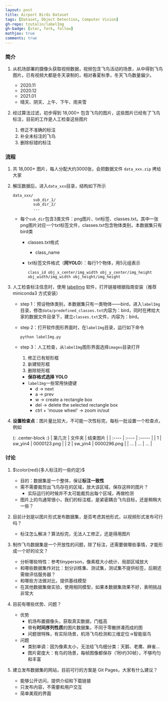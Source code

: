 ```yaml
---
layout: post
title: Airport Birds Dataset
tags: [Dataset, Object Detection, Computer Vision]
gh-repo: tzutalin/labelImg
gh-badge: [star, fork, follow]
mathjax: true
comments: true
---
```


### 简介
1. 从机场部署的摄像头获取视频数据，视频包含飞鸟活动的场景，从中得到飞鸟图片。已有视频大都是冬天录制的，相对春夏秋季，冬天飞鸟数量偏少。
    - 2020.11
    - 2020.12
    - 2021.01
    * 晴天、阴天、上午、下午、雨夹雪

2. 经过算法过滤，初步得到 18,000+ 包含飞鸟的图片，这些图片已经有了飞鸟标注，目前的工作是人工检查这些图片
    1. 修正不准确的标注
    2. 补全未标注的飞鸟
    3. 删除标错的标注

### 流程
1. 共 18,000+ 图片，每人分配大约3000张，会把数据文件 `data_xxx.zip` 拷给大家

3. 解压数据后，进入`data_xxx`目录，结构如下所示
    ```
    data_xxx/
             sub_dir_1/
             sub_dir_2/
             ...
    ```
    * 每个`sub_dir`包含3类文件：png图片、txt标签、classes.txt。其中一张png图片对应一个txt标签文件，classes.txt包含物体类别，本数据集只有bird类
        - classes.txt格式
            * class_name

        - txt标签文件格式（**同YOLO**）：每行1个物体，用5元组表示
            ```
            class_id obj_x_center/img_width obj_y_center/img_height obj_width/img_width obj_height/img_height
            ```

1. 人工检查标注信息时，使用 [labelImg](https://github.com/tzutalin/labelImg) 软件，打开链接根据指南安装（推荐 miniconda3 方式安装）
    * step 1：预设物体类别，本数据集只有一类物体——bird，进入`labelImg`目录，修改`data/predefined_classes.txt`内容为：bird，同时在拷给大家的数据文件目录下，建立`classes.txt`文件，内容为：bird。
    * step 2：打开软件图形界面时，在`labelImg`目录，运行如下命令
        ```
        python labelImg.py
        ```
    * step 3：人工检查，从`labelImg`图形界面选择`images`目录打开
        1. 修正已有矩形框
        2. 新建矩形框
        3. 删除矩形框
        
        - **保存格式选择 YOLO**
        - `labelImg`一些常用快捷键
            * d $\rightarrow$ next
            * a $\rightarrow$ prev
            * w $\rightarrow$ create a rectangle box
            * del $\rightarrow$ delete the selected rectangle box
            * ctrl + 'mouse wheel' $\rightarrow$ zoom in/out

1. **设置检查点**：图片量比较大，不可能一次性标完，每标一批设置一个检查点，例如

    {: .center-block :}
    | 第几次 | 文件夹 | 结束图片 |
    | :---- | :---- | :----- |
    | 1 | sw_yin4 | 0000123.png |
    | 2 | sw_yin4 | 0000296.png |
    | ... | ... | ... |

### 讨论
1. $\color{red}{多人标注的一些约定}$
    - 目的：数据集是一个整体，保证**标注一致性**
    - 需不需要裁剪出飞鸟存在的区域，放大该区域，保存这样的图片？
        - 实际运行的时候并不太可能裁剪出每个区域，再做检测
    * 图片上的鸟通常很小，我们的标注框，是紧密耦合飞鸟目标，还是稍稍大一些？

4. 目前计划是以图片形式发布数据集，是否考虑其他形式，以视频形式发布可行吗？
    - 标注怎么解决？算法标完，无法人工修正，还是得用图片

1. 制作飞鸟数据集是一个开放性的问题，除了标注，还需要做哪些事情，才能形成一个好的论文？
    - 分析哪些特性：参考tinyperson，像素框大小统计、局部区域放大
    - 和哪些数据集作对比：划分训练集、测试集，测试集不提供标签，后期还需做评估服务器？
    - 和哪些方法做对比，提供基线模型
    - 在其他数据集做实验，使用相同模型，如果本数据集效果不好，表明挑战非常大

2. 目前有哪些优势、问题？
    * 优势
        - 机场布置摄像头，获取真实数据，门槛高
        - 带有**时间序列性质**的图片数据集，不同于零散拼凑而成的图
        - 问题很特殊，有实际场景，机场飞鸟检测和三维定位$\rightarrow$智能驱鸟
    * 问题
        - 类别单调：因为像素太小，无法给飞鸟细分类：天鹅、老鹰、麻雀...
        - 图片密度大：有鸟的场景，每帧图像都保存（1秒约30帧），不够均匀和丰富

2. 建立发布数据集的网站，目前可行的方案是 Git Pages，大家有什么建议？
    - 能够公开访问，提供介绍和下载链接
    - 只发布内容，不需要和用户交互
    - 简单美观的界面
